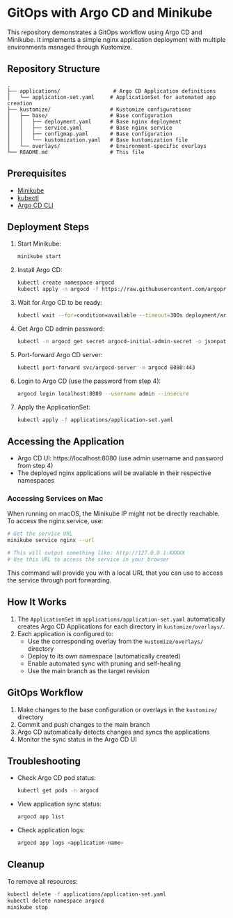 # GitOps with Argo CD and Minikube

This repository demonstrates a GitOps workflow using Argo CD and Minikube. It implements a simple nginx application deployment with multiple environments managed through Kustomize.

## Repository Structure

```
.
├── applications/                 # Argo CD Application definitions
│   └── application-set.yaml     # ApplicationSet for automated app creation
├── kustomize/                   # Kustomize configurations
│   ├── base/                    # Base configuration
│   │   ├── deployment.yaml      # Base nginx deployment
│   │   ├── service.yaml         # Base nginx service
│   │   ├── configmap.yaml       # Base configuration
│   │   └── kustomization.yaml   # Base kustomization file
│   └── overlays/                # Environment-specific overlays
└── README.md                    # This file
```

## Prerequisites

- [Minikube](https://minikube.sigs.k8s.io/docs/start/)
- [kubectl](https://kubernetes.io/docs/tasks/tools/)
- [Argo CD CLI](https://argo-cd.readthedocs.io/en/stable/cli_installation/)

## Deployment Steps

1. Start Minikube:
   ```bash
   minikube start
   ```

2. Install Argo CD:
   ```bash
   kubectl create namespace argocd
   kubectl apply -n argocd -f https://raw.githubusercontent.com/argoproj/argo-cd/stable/manifests/install.yaml
   ```

3. Wait for Argo CD to be ready:
   ```bash
   kubectl wait --for=condition=available --timeout=300s deployment/argocd-server -n argocd
   ```

4. Get Argo CD admin password:
   ```bash
   kubectl -n argocd get secret argocd-initial-admin-secret -o jsonpath="{.data.password}" | base64 -d
   ```

5. Port-forward Argo CD server:
   ```bash
   kubectl port-forward svc/argocd-server -n argocd 8080:443
   ```

6. Login to Argo CD (use the password from step 4):
   ```bash
   argocd login localhost:8080 --username admin --insecure
   ```

7. Apply the ApplicationSet:
   ```bash
   kubectl apply -f applications/application-set.yaml
   ```

## Accessing the Application

- Argo CD UI: https://localhost:8080 (use admin username and password from step 4)
- The deployed nginx applications will be available in their respective namespaces

### Accessing Services on Mac

When running on macOS, the Minikube IP might not be directly reachable. To access the nginx service, use:

```bash
# Get the service URL
minikube service nginx --url

# This will output something like: http://127.0.0.1:XXXXX
# Use this URL to access the service in your browser
```

This command will provide you with a local URL that you can use to access the service through port forwarding.

## How It Works

1. The `ApplicationSet` in `applications/application-set.yaml` automatically creates Argo CD Applications for each directory in `kustomize/overlays/`.
2. Each application is configured to:
   - Use the corresponding overlay from the `kustomize/overlays/` directory
   - Deploy to its own namespace (automatically created)
   - Enable automated sync with pruning and self-healing
   - Use the main branch as the target revision

## GitOps Workflow

1. Make changes to the base configuration or overlays in the `kustomize/` directory
2. Commit and push changes to the main branch
3. Argo CD automatically detects changes and syncs the applications
4. Monitor the sync status in the Argo CD UI

## Troubleshooting

- Check Argo CD pod status:
  ```bash
  kubectl get pods -n argocd
  ```
- View application sync status:
  ```bash
  argocd app list
  ```
- Check application logs:
  ```bash
  argocd app logs <application-name>
  ```

## Cleanup

To remove all resources:
```bash
kubectl delete -f applications/application-set.yaml
kubectl delete namespace argocd
minikube stop
```